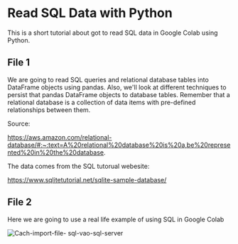 # Read SQL Data with Python
This is a short tutorial about got to read SQL data in Google Colab using Python.

## File 1
We are going to read SQL queries and relational database tables into DataFrame objects using pandas. Also, we'll look at different techniques to persist that pandas DataFrame objects to database tables.
Remember that a relational database is a collection of data items with pre-defined relationships between them.

Source:

https://aws.amazon.com/relational-database/#:~:text=A%20relational%20database%20is%20a,be%20represented%20in%20the%20database.


The data comes from the SQL tutorual webesite:

https://www.sqlitetutorial.net/sqlite-sample-database/

## File 2
Here we are going to use a real life example of using SQL in Google Colab


![Cach-import-file- sql-vao-sql-server](https://user-images.githubusercontent.com/70948370/171484053-2fae0b69-78f4-4d18-ae8a-81dafdbe6414.jpg)


